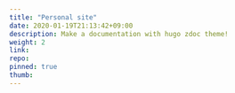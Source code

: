 ```yaml
---
title: "Personal site"
date: 2020-01-19T21:13:42+09:00
description: Make a documentation with hugo zdoc theme!
weight: 2
link:
repo:
pinned: true
thumb:
---
```


